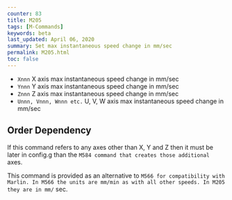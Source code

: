 ```yaml
---
counter: 83
title: M205
tags: [M-Commands] 
keywords: beta 
last_updated: April 06, 2020 
summary: Set max instantaneous speed change in mm/sec 
permalink: M205.html
toc: false 
---
```



* `Xnnn` X axis max instantaneous speed change in mm/sec
* `Ynnn` Y axis max instantaneous speed change in mm/sec
* `Znnn` Z axis max instantaneous speed change in mm/sec
* `Unnn, Vnnn, Wnnn etc.` U, V, W axis  max instantaneous speed change in mm/sec

## Order Dependency

If this command refers to any axes other than X, Y and Z then it must be later in config.g than the ` M584 command that creates those additional  ` axes.

This command is provided as an alternative to ` M566 for compatibility with Marlin. In M566 the units are mm/min as with all other speeds. In M205 they are in mm/ ` sec.

